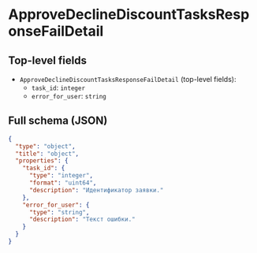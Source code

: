 # ApproveDeclineDiscountTasksResponseFailDetail

## Top-level fields
- `ApproveDeclineDiscountTasksResponseFailDetail` (top-level fields):
  - `task_id`: `integer`
  - `error_for_user`: `string`

## Full schema (JSON)
```json
{
  "type": "object",
  "title": "object",
  "properties": {
    "task_id": {
      "type": "integer",
      "format": "uint64",
      "description": "Идентификатор заявки."
    },
    "error_for_user": {
      "type": "string",
      "description": "Текст ошибки."
    }
  }
}
```
